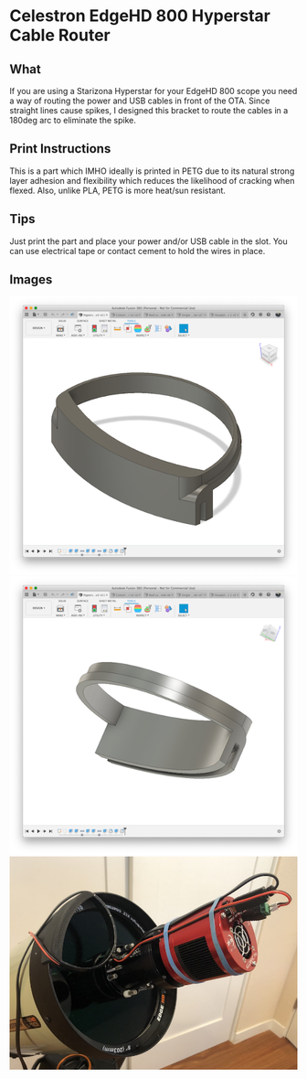 # Celestron EdgeHD 800 Hyperstar Cable Router

## What

If you are using a Starizona Hyperstar for your EdgeHD 800 scope
you need a way of routing the power and USB cables in front of 
the OTA.  Since straight lines cause spikes, I designed this
bracket to route the cables in a 180deg arc to eliminate the spike.

## Print Instructions

This is a part which IMHO ideally is printed in PETG due to its
natural strong layer adhesion and flexibility which reduces the 
likelihood of cracking when flexed.  Also, unlike PLA, PETG is more 
heat/sun resistant.

## Tips

Just print the part and place your power and/or USB cable in the slot.
You can use electrical tape or contact cement to hold the wires in place.

## Images

![top](top.png)
![bottom](bottom.png)
![example](example.jpeg)
